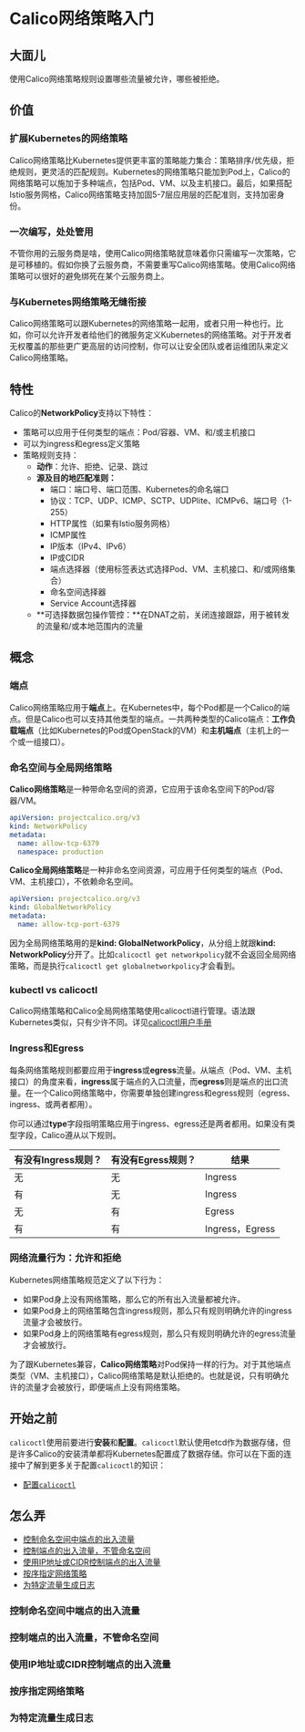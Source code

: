 # Calico网络策略入门

## 大面儿

使用Calico网络策略规则设置哪些流量被允许，哪些被拒绝。

## 价值

### 扩展Kubernetes的网络策略

Calico网络策略比Kubernetes提供更丰富的策略能力集合：策略排序/优先级，拒绝规则，更灵活的匹配规则。Kubernetes的网络策略只能加到Pod上，Calico的网络策略可以施加于多种端点，包括Pod、VM、以及主机接口。最后，如果搭配Istio服务网格，Calico网络策略支持加固5-7层应用层的匹配准则，支持加密身份。

### 一次编写，处处管用

不管你用的云服务商是啥，使用Calico网络策略就意味着你只需编写一次策略，它是可移植的。假如你换了云服务商，不需要重写Calico网络策略。使用Calico网络策略可以很好的避免绑死在某个云服务商上。

### 与Kubernetes网络策略无缝衔接

Calico网络策略可以跟Kubernetes的网络策略一起用，或者只用一种也行。比如，你可以允许开发者给他们的微服务定义Kubernetes的网络策略。对于开发者无权覆盖的那些更广更高层的访问控制，你可以让安全团队或者运维团队来定义Calico网络策略。

## 特性

Calico的**NetworkPolicy**支持以下特性：

- 策略可以应用于任何类型的端点：Pod/容器、VM、和/或主机接口
- 可以为ingress和egress定义策略
- 策略规则支持：
    - **动作**：允许、拒绝、记录、跳过
    - **源及目的地匹配准则：**
        - 端口：端口号、端口范围、Kubernetes的命名端口
        - 协议：TCP、UDP、ICMP、SCTP、UDPlite、ICMPv6、端口号（1-255）
        - HTTP属性（如果有Istio服务网格）
        - ICMP属性
        - IP版本（IPv4、IPv6）
        - IP或CIDR
        - 端点选择器（使用标签表达式选择Pod、VM、主机接口、和/或网络集合）
        - 命名空间选择器
        - Service Account选择器
    - **可选择数据包操作管控：**在DNAT之前，关闭连接跟踪，用于被转发的流量和/或本地范围内的流量

## 概念

### 端点

Calico网络策略应用于**端点**上。在Kubernetes中，每个Pod都是一个Calico的端点。但是Calico也可以支持其他类型的端点。一共两种类型的Calico端点：**工作负载端点**（比如Kubernetes的Pod或OpenStack的VM）和**主机端点**（主机上的一个或一组接口）。

### 命名空间与全局网络策略

**Calico网络策略**是一种带命名空间的资源，它应用于该命名空间下的Pod/容器/VM。

```yaml
apiVersion: projectcalico.org/v3
kind: NetworkPolicy
metadata:
  name: allow-tcp-6379
  namespace: production
```

**Calico全局网络策略**是一种非命名空间资源，可应用于任何类型的端点（Pod、VM、主机接口），不依赖命名空间。

```yaml
apiVersion: projectcalico.org/v3
kind: GlobalNetworkPolicy
metadata:
  name: allow-tcp-port-6379
```

因为全局网络策略用的是**kind: GlobalNetworkPolicy**，从分组上就跟**kind: NetworkPolicy**分开了。比如`calicoctl get networkpolicy`就不会返回全局网络策略，而是执行`calicoctl get globalnetworkpolicy`才会看到。

### kubectl vs calicoctl

Calico网络策略和Calico全局网络策略使用calicoctl进行管理。语法跟Kubernetes类似，只有少许不同。详见[calicoctl用户手册](../../../06%E5%8F%82%E8%80%83/03calicoctl/01简介.md)

### Ingress和Egress

每条网络策略规则都要应用于**ingress**或**egress**流量。从端点（Pod、VM、主机接口）的角度来看，**ingress**属于端点的入口流量，而**egress**则是端点的出口流量。在一个Calico网络策略中，你需要单独创建ingress和egress规则（egress、ingress、或两者都用）。

你可以通过**type**字段指明策略应用于ingress、egress还是两者都用。如果没有类型字段，Calico遵从以下规则。

|**有没有Ingress规则？**|**有没有Egress规则？**|**结果**
|-|-|-
|无|无|Ingress
|有|无|Ingress
|无|有|Egress
|有|有|Ingress，Egress

### 网络流量行为：允许和拒绝

Kubernetes网络策略规范定义了以下行为：

- 如果Pod身上没有网络策略，那么它的所有出入流量都被允许。
- 如果Pod身上的网络策略包含ingress规则，那么只有规则明确允许的ingress流量才会被放行。
- 如果Pod身上的网络策略有egress规则，那么只有规则明确允许的egress流量才会被放行。

为了跟Kubernetes兼容，**Calico网络策略**对Pod保持一样的行为。对于其他端点类型（VM、主机接口），Calico网络策略是默认拒绝的。也就是说，只有明确允许的流量才会被放行，即便端点上没有网络策略。

## 开始之前

`calicoctl`使用前要进行**安装**和**配置**。`calicoctl`默认使用etcd作为数据存储，但是许多Calico的安装清单都将Kubernetes配置成了数据存储。你可以在下面的连接中了解到更多关于配置`calicoctl`的知识：

- [配置`calicoctl`](../../../05%E8%BF%90%E7%BB%B4/02calicoctl/02%E9%85%8D%E7%BD%AEcalicoctl/01%E7%AE%80%E4%BB%8B.md)

## 怎么弄

- [控制命名空间中端点的出入流量](#控制命名空间中端点的出入流量)
- [控制端点的出入流量，不管命名空间](#控制端点的出入流量，不管命名空间)
- [使用IP地址或CIDR控制端点的出入流量](#使用IP地址或CIDR控制端点的出入流量)
- [按序指定网络策略](#按序指定网络策略)
- [为特定流量生成日志](#为特定流量生成日志)

### 控制命名空间中端点的出入流量

### 控制端点的出入流量，不管命名空间

### 使用IP地址或CIDR控制端点的出入流量

### 按序指定网络策略

### 为特定流量生成日志